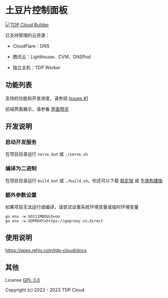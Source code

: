 # 土豆片控制面板

[![TDP Cloud Builder](https://github.com/tdp-resource/tdp-cloud/actions/workflows/release.yml/badge.svg)](https://github.com/tdp-resource/tdp-cloud/actions/workflows/release.yml)

已支持管理的云资源：

 - CloudFlare：DNS

 - 腾讯云：Lighthouse、CVM、DNSPod

 - 独立主机：TDP Worker

##  功能列表

支持的功能和开发进度，请参阅 [Issues #1](https://github.com/tdp-resource/tdp-cloud/issues/1)

前端界面展示，请参看 [界面预览](https://github.com/tdp-resource/tdp-cloud/blob/main/docs/界面预览.md)

## 开发说明

### 启动开发服务

在项目目录运行  `serve.bat` 或 `./serve.sh`

### 编译为二进制

在项目目录运行 `build.bat` 或 `./build.sh`。你还可以下载 [稳定版](https://apps.rehiy.com/tdp-cloud/release) 或 [午夜构建版](https://apps.rehiy.com/tdp-cloud/nightly)

### 额外参数设置

如果项目无法运行或编译，请尝试设置系统环境变量或临时环境变量

```shell
go env -w GO111MODULE=on
go env -w GOPROXY=https://goproxy.cn,direct
```

## 使用说明

https://apps.rehiy.com/tdp-cloud/docs

## 其他

License [GPL-3.0](https://opensource.org/licenses/GPL-3.0)

Copyright (c) 2022 - 2023 TDP Cloud
